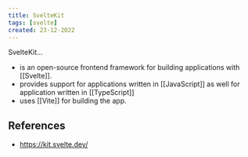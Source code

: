 ```yaml
---
title: SvelteKit
tags: [svelte]
created: 23-12-2022
---
```


SvelteKit...
- is an open-source frontend framework for building applications with [[Svelte]]. 
- provides support for applications written in [[JavaScript]] as well for application written in [[TypeScript]]  
- uses [[Vite]] for building the app.

## References
- https://kit.svelte.dev/